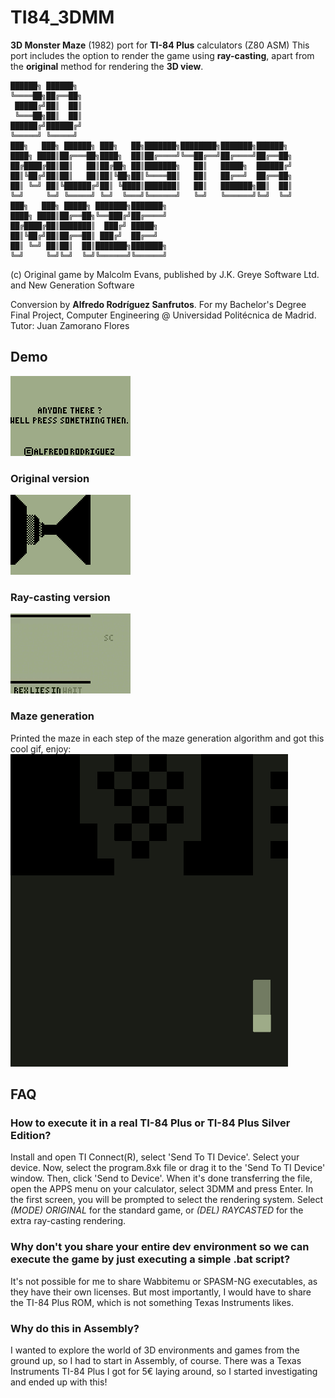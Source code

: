 # TI84_3DMM
**3D Monster Maze** (1982) port for **TI-84 Plus** calculators (Z80 ASM)
This port includes the option to render the game using **ray-casting**, 
apart from the **original** method for rendering the **3D view**.

```
██████╗ ██████╗
╚════██╗██╔══██╗
 █████╔╝██║  ██║
 ╚═══██╗██║  ██║
██████╔╝██████╔╝
╚═════╝ ╚═════╝
███╗   ███╗ ██████╗ ███╗   ██╗███████╗████████╗███████╗██████╗ 
████╗ ████║██╔═══██╗████╗  ██║██╔════╝╚══██╔══╝██╔════╝██╔══██╗
██╔████╔██║██║   ██║██╔██╗ ██║███████╗   ██║   █████╗  ██████╔╝
██║╚██╔╝██║██║   ██║██║╚██╗██║╚════██║   ██║   ██╔══╝  ██╔══██╗
██║ ╚═╝ ██║╚██████╔╝██║ ╚████║███████║   ██║   ███████╗██║  ██║
╚═╝     ╚═╝ ╚═════╝ ╚═╝  ╚═══╝╚══════╝   ╚═╝   ╚══════╝╚═╝  ╚═╝
███╗   ███╗ █████╗ ███████╗███████╗
████╗ ████║██╔══██╗╚══███╔╝██╔════╝
██╔████╔██║███████║  ███╔╝ █████╗  
██║╚██╔╝██║██╔══██║ ███╔╝  ██╔══╝  
██║ ╚═╝ ██║██║  ██║███████╗███████╗
╚═╝     ╚═╝╚═╝  ╚═╝╚══════╝╚══════╝
```
(c) Original game by Malcolm Evans, published by J.K. Greye Software Ltd. and New Generation Software

Conversion by **Alfredo Rodríguez Sanfrutos**.
	For my Bachelor's Degree Final Project, Computer Engineering @ Universidad Politécnica de Madrid.
	Tutor: Juan Zamorano Flores
 
## Demo
![](https://github.com/RSZX/TI84_3DMM/blob/main/MEDIA/Intro.gif)

### Original version
![](https://github.com/RSZX/TI84_3DMM/blob/main/MEDIA/GAME.gif)

### Ray-casting version
![](https://github.com/RSZX/TI84_3DMM/blob/main/MEDIA/GAME_RC.gif)

### Maze generation
Printed the maze in each step of the maze generation algorithm and got this cool gif, enjoy:
![](https://github.com/RSZX/TI84_3DMM/blob/main/MEDIA/mazegeneration_hd_cut.gif)


## FAQ
### How to execute it in a real TI-84 Plus or TI-84 Plus Silver Edition?
Install and open TI Connect(R), select 'Send To TI Device'. Select your device.
Now, select the program.8xk file or drag it to the 'Send To TI Device' window.
Then, click 'Send to Device'.
When it's done transferring the file, open the APPS menu on your calculator, select 3DMM and press Enter.
In the first screen, you will be prompted to select the rendering system. Select *(MODE) ORIGINAL* for the standard game,
or *(DEL) RAYCASTED* for the extra ray-casting rendering.

### Why don't you share your entire dev environment so we can execute the game by just executing a simple .bat script?
It's not possible for me to share Wabbitemu or SPASM-NG executables, as they have their own licenses. But most importantly, 
I would have to share the TI-84 Plus ROM, which is not something Texas Instruments likes.

### Why do this in Assembly?
I wanted to explore the world of 3D environments and games from the ground up, so I had to start in Assembly, of course.
There was a Texas Instruments TI-84 Plus I got for 5€ laying around, so I started investigating and ended up with this!
